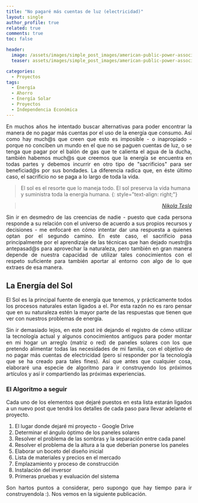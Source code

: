 ```yaml
---
title: "No pagaré más cuentas de luz (electricidad)"
layout: single
author_profile: true
related: true
comments: true
toc: false

header:
  image: /assets/images/simple_post_images/american-public-power-association-513dBrMJ_5w-unsplash.jpg
  teaser: assets/images/simple_post_images/american-public-power-association-513dBrMJ_5w-unsplash.jpg

categories:
  - Proyectos
tags:
  - Energía
  - Ahorro
  - Energía Solar
  - Proyectos
  - Independencia Económica
---
```


<p align="justify" markdown="1">
En muchos años he intentado buscar alternativas para poder encontrar la manera de no pagar más cuentas por el uso de la energía que consumo. Así como hay much@s que creen que esto es imposible - o inapropiado - porque no conciben un mundo en el que no se paguen cuentas de luz, o se tenga que pagar por el balón de gas que te calienta el agua de la ducha, también habemos much@s que creemos que la energía se encuentra en todas partes y debemos incurrir en otro tipo de "sacrificios" para ser beneficiad@s por sus bondades. La diferencia radica que, en éste último caso, el sacrificio no se paga a lo largo de toda la vida.
</p>

> El sol es el resorte que lo maneja todo. El sol preserva la vida humana y suministra toda la energía humana.
{: style="text-align: right;"}

> <cite style="text-align: right; display: block;"><a href="https://books.google.cl/books?id=pvOW-PIqZ5UC&pg=PA272&lpg=PA272&dq=El+sol+es+el+resorte+que+lo+maneja+todo.+El+sol+preserva+la+vida+humana+y+suministra+toda+la+energ%C3%ADa+humana.&source=bl&ots=-R-BLf4S_J&sig=ACfU3U2c6gO0moxlN0qJmfktN3nPoNs_zw&hl=es-419&sa=X&ved=2ahUKEwiF0cCc2c34AhXkANQKHTW5B7cQ6AF6BAgTEAM#v=onepage&q=El%20sol%20es%20el%20resorte%20que%20lo%20maneja%20todo.%20El%20sol%20preserva%20la%20vida%20humana%20y%20suministra%20toda%20la%20energ%C3%ADa%20humana.&f=false" target="_blank">Nikola Tesla</a></cite>

<p align="justify" markdown="1">
Sin ir en desmedro de las creencias de nadie - puesto que cada persona responde a su relación con el universo de acuerdo a sus propios recursos y decisiones - me enfocaré en cómo intentar dar una respuesta a quienes optan por el segundo camino. En este caso, el sacrificio pasa principalmente por el aprendizaje de las técnicas que han dejado nuestr@s antepasad@s para aprovechar la naturaleza, pero también en gran manera depende de nuestra capacidad de utilizar tales conocimientos con el respeto suficiente para también aportar al entorno con algo de lo que extraes de esa manera.
</p>

<!-- comentario de todo de portada Foto de <a href="https://unsplash.com/@publicpowerorg?utm_source=unsplash&utm_medium=referral&utm_content=creditCopyText">American Public Power Association</a> en <a href="https://unsplash.com/es/s/fotos/solar-panels?utm_source=unsplash&utm_medium=referral&utm_content=creditCopyText">Unsplash</a> -->

## La Energía del Sol

<p align="justify" markdown="1">
El Sol es la principal fuente de energía que tenemos, y prácticamente todos los procesos naturales estan ligados a el. Por esta razón no es raro pensar que en su naturaleza estén la mayor parte de las respuestas que tienen que ver con nuestros problemas de energía.
</p>

<p align="justify" markdown="1">
Sin ir demasiado lejos, en este post iré dejando el registro de cómo utilizar la tecnología actual y algunos conocimientos antiguos para poder montar en mi hogar un arreglo (matriz o red) de paneles solares con los que pretendo alimentar todas las necesidades de mi familia, con el objetivo de no pagar más cuentas de electricidad (pero sí responder por la tecnología que se ha creado para tales fines). Así que antes que cualquier cosa, elaboraré una especie de algoritmo para ir construyendo los próximos artículos y así ir compartiendo las próximas experiencias.
</p>

### El Algoritmo a seguir

<p align="justify" markdown="1">
Cada uno de los elementos que dejaré puestos en esta lista estarán ligados a un nuevo post que tendrá los detalles de cada paso para llevar adelante el proyecto.
</p>

1. El lugar donde dejaré mi proyecto - Google Drive
2. Determinar el ángulo óptimo de los paneles solares
3. Resolver el problema de las sombras y la separación entre cada panel
4. Resolver el problema de la altura a la que deberían ponerse los paneles
5. Elaborar un boceto del diseño inicial
6. Lista de materiales y precios en el mercado
7. Emplazamiento y proceso de construcción
8. Instalación del inversor
9. Primeras pruebas y evaluación del sistema

<p align="justify" markdown="1">
Son hartos puntos a considerar, pero supongo que hay tiempo para ir construyendola :). Nos vemos en la siguiente publicación.
</p>
